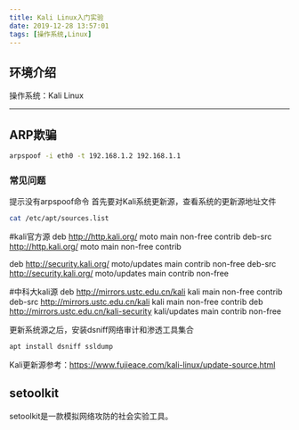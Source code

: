 ```yaml
---
title: Kali Linux入门实验
date: 2019-12-28 13:57:01
tags: [操作系统,Linux]
---
```


## 环境介绍
操作系统：Kali Linux

---

## ARP欺骗
```bash
arpspoof -i eth0 -t 192.168.1.2 192.168.1.1
```
### 常见问题
提示没有arpspoof命令
首先要对Kali系统更新源，查看系统的更新源地址文件
```bash
cat /etc/apt/sources.list
```

#kali官方源
deb http://http.kali.org/ moto main non-free contrib 
deb-src http://http.kali.org/ moto main non-free contrib
<!--more-->
deb http://security.kali.org/ moto/updates main contrib non-free 
deb-src http://security.kali.org/ moto/updates main contrib non-free

#中科大kali源 
deb http://mirrors.ustc.edu.cn/kali kali main non-free contrib 
deb-src http://mirrors.ustc.edu.cn/kali kali main non-free contrib 
deb http://mirrors.ustc.edu.cn/kali-security kali/updates main contrib non-free

更新系统源之后，安装dsniff网络审计和渗透工具集合
```bash
apt install dsniff ssldump
```
Kali更新源参考：<https://www.fujieace.com/kali-linux/update-source.html>

## setoolkit
setoolkit是一款模拟网络攻防的社会实验工具。
